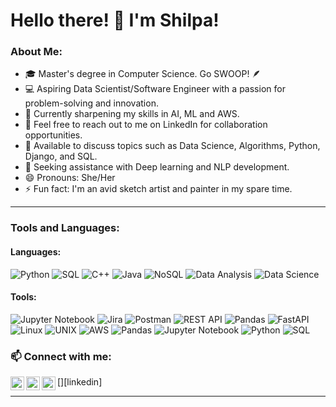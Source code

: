 # Hello there! 👋 I'm Shilpa!

### About Me:

- 🎓 Master's degree in Computer Science. Go SWOOP! 🪶
- 💻 Aspiring Data Scientist/Software Engineer with a passion for problem-solving and innovation.
- 🌱 Currently sharpening my skills in AI, ML and AWS.
- 💬 Feel free to reach out to me on LinkedIn for collaboration opportunities.
- 📝 Available to discuss topics such as Data Science, Algorithms, Python, Django, and SQL.
- 🙌 Seeking assistance with Deep learning and NLP development.
- 😄 Pronouns: She/Her
- ⚡ Fun fact: I'm an avid sketch artist and painter in my spare time.

---

### Tools and Languages:

#### Languages:
<p>
  <img alt="Python" src="https://img.shields.io/badge/Python-3776AB?logo=python&logoColor=white&style=for-the-badge" />
  <img alt="SQL" src="https://img.shields.io/badge/SQL-003B57?logo=sql&logoColor=white&style=for-the-badge" />
  <img alt="C++" src="https://img.shields.io/badge/C++-00599C?logo=c%2B%2B&logoColor=white&style=for-the-badge" />
  <img alt="Java" src="https://img.shields.io/badge/Java-007396?logo=java&logoColor=white&style=for-the-badge" />
  <img alt="NoSQL" src="https://img.shields.io/badge/NoSQL-4DB33D?logo=mongodb&logoColor=white&style=for-the-badge" />
  <img alt="Data Analysis" src="https://img.shields.io/badge/Data_Analysis-2ECC71.svg?style=for-the-badge&logo=data&logoColor=white" />
  <img alt="Data Science" src="https://img.shields.io/badge/Data_Science-F9A03C.svg?style=for-the-badge&logo=science&logoColor=white" />
 </p>
 
#### Tools:
<p>
  <img alt="Jupyter Notebook" src="https://img.shields.io/badge/Jupyter_Notebook-F37626.svg?style=for-the-badge&logo=Jupyter&logoColor=white" />
  <img alt="Jira" src="https://img.shields.io/badge/Jira-0052CC.svg?style=for-the-badge&logo=Jira&logoColor=white" />
  <img alt="Postman" src="https://img.shields.io/badge/Postman-FF6C37.svg?style=for-the-badge&logo=postman&logoColor=white" />
  <img alt="REST API" src="https://img.shields.io/badge/REST_API-FF4949.svg?style=for-the-badge&logo=rest&logoColor=white" />
  <img alt="Pandas" src="https://img.shields.io/badge/Pandas-150458?style=for-the-badge&logo=pandas&logoColor=white" />
  <img alt="FastAPI" src="https://img.shields.io/badge/FastAPI-009688.svg?style=for-the-badge&logo=fastapi&logoColor=white" />
  <img alt="Linux" src="https://img.shields.io/badge/Linux-FCC624.svg?style=for-the-badge&logo=linux&logoColor=black" />
  <img alt="UNIX" src="https://img.shields.io/badge/UNIX-000000.svg?style=for-the-badge&logo=unix&logoColor=white" />
  <img alt="AWS" src="https://img.shields.io/badge/AWS-232F3E.svg?style=for-the-badge&logo=amazon-aws&logoColor=white" />
  <img alt="Pandas" src="https://img.shields.io/badge/Pandas-150458?style=for-the-badge&logo=pandas&logoColor=white" />
  <img alt="Jupyter Notebook" src="https://img.shields.io/badge/Jupyter_Notebook-F37626.svg?style=for-the-badge&logo=Jupyter&logoColor=white" />
  <img alt="Python" src="https://img.shields.io/badge/Python-3776AB?logo=python&logoColor=white&style=for-the-badge" />
  <img alt="SQL" src="https://img.shields.io/badge/SQL-003B57?logo=sql&logoColor=white&style=for-the-badge" />
 </p>


### 📫 Connect with me:

[<img align="left" alt="Shilpa-Gopal | LinkedIn" width="22px" src="https://cdn.jsdelivr.net/npm/simple-icons@v3/icons/linkedin.svg" />][linkedin]
[<img align="left" alt="Shilpa-Gopal | Twitter" width="22px" src="https://cdn.jsdelivr.net/npm/simple-icons@v3/icons/twitter.svg" />][twitter]
[<img align="left" alt="Shilpa-Gopal | Facebook" width="22px" src="https://cdn.jsdelivr.net/npm/simple-icons@v3/icons/facebook.svg" />][facebook]

[twitter]: https://twitter.com/ShilpaGopal
[facebook]: https://www.facebook.com/shilpa.g.39794/

---


     

